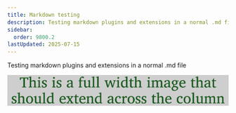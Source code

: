 ```yaml
---
title: Markdown testing
description: Testing markdown plugins and extensions in a normal .md file
sidebar:
  order: 9800.2
lastUpdated: 2025-07-15
---
```


Testing markdown plugins and extensions in a normal .md file

![This is alt text](images/9800-full-image.png "This is the title")

